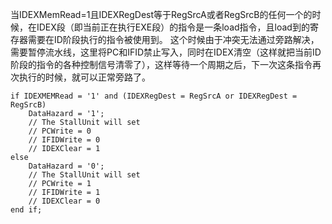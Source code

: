 当IDEXMemRead=1且IDEXRegDest等于RegSrcA或者RegSrcB的任何一个的时候，在IDEX段（即当前正在执行EXE段）的指令是一条load指令，且load到的寄存器需要在ID阶段执行的指令被使用到。
这个时候由于冲突无法通过旁路解决，需要暂停流水线，这里将PC和IFID禁止写入，同时在IDEX清空（这样就把当前ID阶段的指令的各种控制信号清零了），这样等待一个周期之后，下一次这条指令再次执行的时候，就可以正常旁路了。

```Pseudocode
if IDEXMEMRead = '1' and (IDEXRegDest = RegSrcA or IDEXRegDest = RegSrcB)
    DataHazard = '1';
    // The StallUnit will set
    // PCWrite = 0
    // IFIDWrite = 0
    // IDEXClear = 1
else
    DataHazard = '0';
    // The StallUnit will set
    // PCWrite = 1
    // IFIDWrite = 1
    // IDEXClear = 0
end if;
```